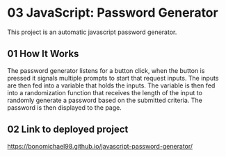 # 03 JavaScript: Password Generator

This project is an automatic javascript password generator. 

## 01 How It Works

The password generator listens for a button click, when the button is pressed it signals multiple prompts to start that request inputs. The inputs are then fed into a variable that holds the inputs. The variable is then fed into a randomization function that receives the length of the input to randomly generate a password based on the submitted criteria. The password is then displayed to the page.

## 02 Link to deployed project

https://bonomichael98.github.io/javascript-password-generator/